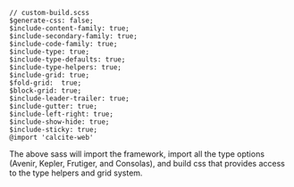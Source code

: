```
// custom-build.scss
$generate-css: false;
$include-content-family: true;
$include-secondary-family: true;
$include-code-family: true;
$include-type: true;
$include-type-defaults: true;
$include-type-helpers: true;
$include-grid: true;
$fold-grid:  true;
$block-grid: true;
$include-leader-trailer: true;
$include-gutter: true;
$include-left-right: true;
$include-show-hide: true;
$include-sticky: true;
@import 'calcite-web'
```

The above sass will import the framework, import all the type options (Avenir, Kepler, Frutiger, and Consolas), and build css that provides access to the type helpers and grid system.
